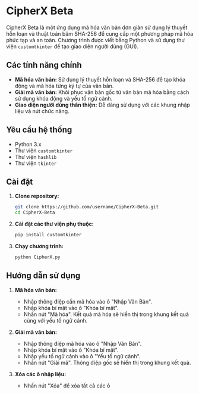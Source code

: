 # CipherX Beta

CipherX Beta là một ứng dụng mã hóa văn bản đơn giản sử dụng lý thuyết hỗn loạn và thuật toán băm SHA-256 để cung cấp một phương pháp mã hóa phức tạp và an toàn. Chương trình được viết bằng Python và sử dụng thư viện `customtkinter` để tạo giao diện người dùng (GUI).

## Các tính năng chính

- **Mã hóa văn bản:** Sử dụng lý thuyết hỗn loạn và SHA-256 để tạo khóa động và mã hóa từng ký tự của văn bản.
- **Giải mã văn bản:** Khôi phục văn bản gốc từ văn bản mã hóa bằng cách sử dụng khóa động và yếu tố ngữ cảnh.
- **Giao diện người dùng thân thiện:** Dễ dàng sử dụng với các khung nhập liệu và nút chức năng.

## Yêu cầu hệ thống

- Python 3.x
- Thư viện `customtkinter`
- Thư viện `hashlib`
- Thư viện `tkinter`

## Cài đặt

1. **Clone repository:**

    ```sh
    git clone https://github.com/username/CipherX-Beta.git
    cd CipherX-Beta
    ```

2. **Cài đặt các thư viện phụ thuộc:**

    ```sh
    pip install customtkinter
    ```

3. **Chạy chương trình:**

    ```sh
    python CipherX.py
    ```

## Hướng dẫn sử dụng

1. **Mã hóa văn bản:**
   - Nhập thông điệp cần mã hóa vào ô "Nhập Văn Bản".
   - Nhập khóa bí mật vào ô "Khóa bí mật".
   - Nhấn nút "Mã hóa". Kết quả mã hóa sẽ hiển thị trong khung kết quả cùng với yếu tố ngữ cảnh.

2. **Giải mã văn bản:**
   - Nhập thông điệp mã hóa vào ô "Nhập Văn Bản".
   - Nhập khóa bí mật vào ô "Khóa bí mật".
   - Nhập yếu tố ngữ cảnh vào ô "Yếu tố ngữ cảnh".
   - Nhấn nút "Giải mã". Thông điệp gốc sẽ hiển thị trong khung kết quả.

3. **Xóa các ô nhập liệu:**
   - Nhấn nút "Xóa" để xóa tất cả các ô 
